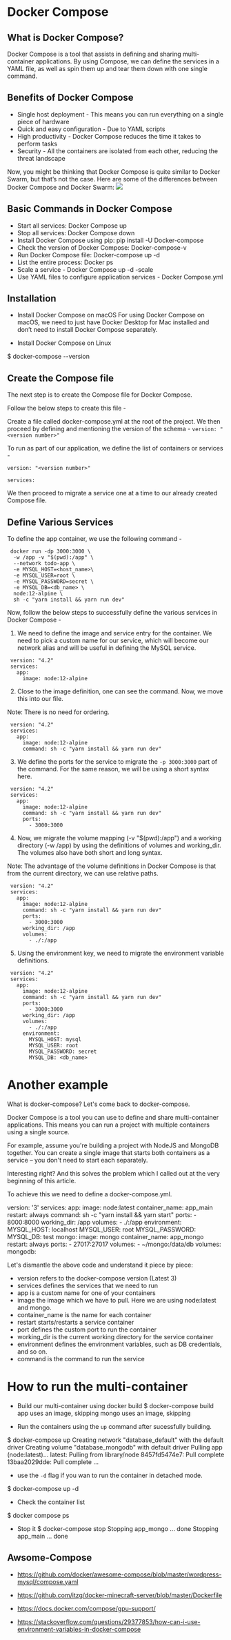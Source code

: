 # Docker Compose

## What is Docker Compose?
Docker Compose is a tool that assists in defining and sharing multi-container applications. By using Compose, we can define the services in a YAML file, as well as spin them up and tear them down with one single command.


## Benefits of Docker Compose
- Single host deployment - This means you can run everything on a single piece of hardware
- Quick and easy configuration - Due to YAML scripts
- High productivity - Docker Compose reduces the time it takes to perform tasks
- Security - All the containers are isolated from each other, reducing the threat landscape

Now, you might be thinking that Docker Compose is quite similar to Docker Swarm, but that’s not the case. Here are some of the differences between Docker Compose and Docker Swarm:
![](docker-compose-vs-docker-swarm.jpeg)

## Basic Commands in Docker Compose
- Start all services: Docker Compose up
- Stop all services: Docker Compose down
- Install Docker Compose using pip: pip install -U Docker-compose
- Check the version of Docker Compose: Docker-compose-v
- Run Docker Compose file: Docker-compose up -d
- List the entire process: Docker ps
- Scale a service - Docker Compose up -d -scale
- Use YAML files to configure application services - Docker Compose.yml

## Installation
- Install Docker Compose on macOS 
For using Docker Compose on macOS, we need to just have Docker Desktop for Mac installed and don’t need to install Docker Compose separately.

- Install Docker Compose on Linux

$ docker-compose --version

## Create the Compose file
The next step is to create the Compose file for Docker Compose. 

Follow the below steps to create this file -

Create a file called docker-compose.yml at the root of the project.
We then proceed by defining and mentioning the version of the schema -
 `version: "<version number>"`

 To run as part of our application, we define the list of containers or services -
 ```
 version: "<version number>"

 services:
 ```

We then proceed to migrate a service one at a time to our already created Compose file.


## Define Various Services
To define the app container, we use the following command -

```
 docker run -dp 3000:3000 \
  -w /app -v "$(pwd):/app" \
  --network todo-app \
  -e MYSQL_HOST=<host_name>\
  -e MYSQL_USER=root \
  -e MYSQL_PASSWORD=secret \
  -e MYSQL_DB=<db_name> \
  node:12-alpine \
  sh -c "yarn install && yarn run dev"

```


Now, follow the below steps to successfully define the various services in Docker Compose -

1. We need to define the image and service entry for the container. We need to pick a custom name for our service, which will become our network alias and will be useful in defining the MySQL service. 

```
 version: "4.2"
 services:
   app:
     image: node:12-alpine
```

2. Close to the image definition, one can see the command. Now, we move this into our file. 

Note: There is no need for ordering.

```
 version: "4.2"
 services:
   app:
     image: node:12-alpine
     command: sh -c "yarn install && yarn run dev"
```
3. We define the ports for the service to migrate the `-p 3000:3000` part of the command. For the same reason, we will be using a short syntax here.
```
 version: "4.2"
 services:
   app:
     image: node:12-alpine
     command: sh -c "yarn install && yarn run dev"
     ports:
       - 3000:3000
```
4. Now, we migrate the volume mapping (-v "$(pwd):/app") and a working directory (-w /app) by using the definitions of volumes and working_dir. The volumes also have both short and long syntax.

Note: The advantage of the volume definitions in Docker Compose is that from the current directory, we can use relative paths. 
```
 version: "4.2"
 services:
   app:
     image: node:12-alpine
     command: sh -c "yarn install && yarn run dev"
     ports:
       - 3000:3000
     working_dir: /app
     volumes:
       - ./:/app
```

5. Using the environment key, we need to migrate the environment variable definitions.
```
 version: "4.2"
 services:
   app:
     image: node:12-alpine
     command: sh -c "yarn install && yarn run dev"
     ports:
       - 3000:3000
     working_dir: /app
     volumes:
       - ./:/app
     environment:
       MYSQL_HOST: mysql
       MYSQL_USER: root
       MYSQL_PASSWORD: secret
       MYSQL_DB: <db_name>
```

# Another example

What is docker-compose?
Let's come back to docker-compose.

Docker Compose is a tool you can use to define and share multi-container applications. This means you can run a project with multiple containers using a single source.

For example, assume you're building a project with NodeJS and MongoDB together. You can create a single image that starts both containers as a service – you don't need to start each separately.

Interesting right? And this solves the problem which I called out at the very beginning of this article.

To achieve this we need to define a docker-compose.yml.


version: '3'
services:
  app:
    image: node:latest
    container_name: app_main
    restart: always
    command: sh -c "yarn install && yarn start"
    ports:
      - 8000:8000
    working_dir: /app
    volumes:
      - ./:/app
    environment:
      MYSQL_HOST: localhost
      MYSQL_USER: root
      MYSQL_PASSWORD: 
      MYSQL_DB: test
  mongo:
    image: mongo
    container_name: app_mongo
    restart: always
    ports:
      - 27017:27017
    volumes:
      - ~/mongo:/data/db
volumes:
  mongodb:

Let's dismantle the above code and understand it piece by piece:

- version refers to the docker-compose version (Latest 3)
- services defines the services that we need to run
- app is a custom name for one of your containers
- image the image which we have to pull. Here we are using node:latest and mongo.
- container_name is the name for each container
- restart starts/restarts a service container
- port defines the custom port to run the container
- working_dir is the current working directory for the service container
- environment defines the environment variables, such as DB credentials, and so on.
- command is the command to run the service

# How to run the multi-container

- Build our multi-container using docker build
$ docker-compose build
app uses an image, skipping
mongo uses an image, skipping

- Run the containers using the `up` command after sucessfully building.

$ docker-compose up
Creating network "database_default" with the default driver
Creating volume "database_mongodb" with default driver
Pulling app (node:latest)...
latest: Pulling from library/node
8457fd5474e7: Pull complete
13baa2029dde: Pull complete
...

- use the `-d` flag if you wan to run the container in detached mode.

$ docker-compose up -d

- Check the container list

$ docker compose ps


- Stop it
$ docker-compose stop
Stopping app_mongo ... done
Stopping app_main  ... done



## Awsome-Compose
- https://github.com/docker/awesome-compose/blob/master/wordpress-mysql/compose.yaml
- https://github.com/itzg/docker-minecraft-server/blob/master/Dockerfile

- https://docs.docker.com/compose/gpu-support/
- https://stackoverflow.com/questions/29377853/how-can-i-use-environment-variables-in-docker-compose

